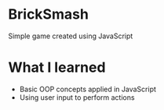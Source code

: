 # BrickSmash

Simple game created using JavaScript

# What I learned

* Basic OOP concepts applied in JavaScript
* Using user input to perform actions
